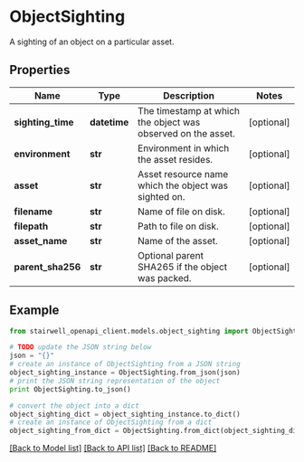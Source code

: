 # ObjectSighting

A sighting of an object on a particular asset.

## Properties
Name | Type | Description | Notes
------------ | ------------- | ------------- | -------------
**sighting_time** | **datetime** | The timestamp at which the object was observed on the asset. | [optional] 
**environment** | **str** | Environment in which the asset resides. | [optional] 
**asset** | **str** | Asset resource name which the object was sighted on. | [optional] 
**filename** | **str** | Name of file on disk. | [optional] 
**filepath** | **str** | Path to file on disk. | [optional] 
**asset_name** | **str** | Name of the asset. | [optional] 
**parent_sha256** | **str** | Optional parent SHA265 if the object was packed. | [optional] 

## Example

```python
from stairwell_openapi_client.models.object_sighting import ObjectSighting

# TODO update the JSON string below
json = "{}"
# create an instance of ObjectSighting from a JSON string
object_sighting_instance = ObjectSighting.from_json(json)
# print the JSON string representation of the object
print ObjectSighting.to_json()

# convert the object into a dict
object_sighting_dict = object_sighting_instance.to_dict()
# create an instance of ObjectSighting from a dict
object_sighting_from_dict = ObjectSighting.from_dict(object_sighting_dict)
```
[[Back to Model list]](../README.md#documentation-for-models) [[Back to API list]](../README.md#documentation-for-api-endpoints) [[Back to README]](../README.md)


